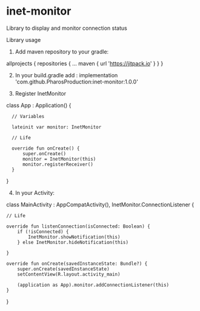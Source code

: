 # inet-monitor
Library to display and monitor connection status

Library usage

1. Add maven repository to your gradle:

allprojects {
  repositories {
    ...
    maven { url 'https://jitpack.io' }
  }
}

2. In your build.gradle add :
  implementation 'com.github.PharosProduction:inet-monitor:1.0.0'

3. Register InetMonitor

  class App : Application() {
  
      // Variables

      lateinit var monitor: InetMonitor

      // Life

      override fun onCreate() {
          super.onCreate()
          monitor = InetMonitor(this)
          monitor.registerReceiver()
      }
  }
 
 4. In your Activity:
 
 class MainActivity : AppCompatActivity(), InetMonitor.ConnectionListener {

    // Life

    override fun listenConnection(isConnected: Boolean) {
        if (!isConnected) {
            InetMonitor.showNotification(this)
        } else InetMonitor.hideNotification(this)

    }

    override fun onCreate(savedInstanceState: Bundle?) {
        super.onCreate(savedInstanceState)
        setContentView(R.layout.activity_main)

        (application as App).monitor.addConnectionListener(this)
    }
}
